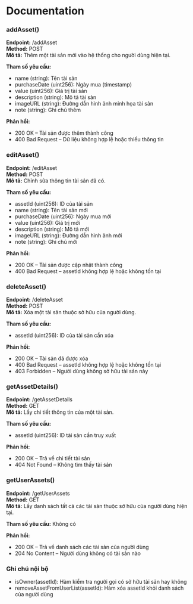 # Documentation

### addAsset()
**Endpoint:** /addAsset  
**Method:** POST  
**Mô tả:** Thêm một tài sản mới vào hệ thống cho người dùng hiện tại.

**Tham số yêu cầu:**
- name (string): Tên tài sản  
- purchaseDate (uint256): Ngày mua (timestamp)  
- value (uint256): Giá trị tài sản  
- description (string): Mô tả tài sản  
- imageURL (string): Đường dẫn hình ảnh minh họa tài sản  
- note (string): Ghi chú thêm

**Phản hồi:**
- 200 OK – Tài sản được thêm thành công  
- 400 Bad Request – Dữ liệu không hợp lệ hoặc thiếu thông tin

### editAsset()
**Endpoint:** /editAsset  
**Method:** POST  
**Mô tả:** Chỉnh sửa thông tin tài sản đã có.

**Tham số yêu cầu:**
- assetId (uint256): ID của tài sản  
- name (string): Tên tài sản mới  
- purchaseDate (uint256): Ngày mua mới  
- value (uint256): Giá trị mới  
- description (string): Mô tả mới  
- imageURL (string): Đường dẫn hình ảnh mới  
- note (string): Ghi chú mới

**Phản hồi:**
- 200 OK – Tài sản được cập nhật thành công  
- 400 Bad Request – assetId không hợp lệ hoặc không tồn tại

### deleteAsset()
**Endpoint:** /deleteAsset  
**Method:** POST  
**Mô tả:** Xóa một tài sản thuộc sở hữu của người dùng.

**Tham số yêu cầu:**
- assetId (uint256): ID của tài sản cần xóa

**Phản hồi:**
- 200 OK – Tài sản đã được xóa  
- 400 Bad Request – assetId không hợp lệ hoặc không tồn tại  
- 403 Forbidden – Người dùng không sở hữu tài sản này

### getAssetDetails() 
**Endpoint:** /getAssetDetails  
**Method:** GET  
**Mô tả:** Lấy chi tiết thông tin của một tài sản.

**Tham số yêu cầu:**
- assetId (uint256): ID tài sản cần truy xuất

**Phản hồi:**
- 200 OK – Trả về chi tiết tài sản  
- 404 Not Found – Không tìm thấy tài sản

### getUserAssets() 
**Endpoint:** /getUserAssets  
**Method:** GET  
**Mô tả:** Lấy danh sách tất cả các tài sản thuộc sở hữu của người dùng hiện tại.

**Tham số yêu cầu:** Không có

**Phản hồi:**
- 200 OK – Trả về danh sách các tài sản của người dùng  
- 204 No Content – Người dùng không có tài sản nào

### Ghi chú nội bộ

- isOwner(assetId): Hàm kiểm tra người gọi có sở hữu tài sản hay không  
- removeAssetFromUserList(assetId): Hàm xóa assetId khỏi danh sách của người dùng
